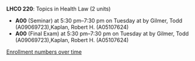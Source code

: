**LHCO 220**: Topics in Health Law (2 units)

- **A00** (Seminar) at 5:30 pm–7:30 pm on Tuesday at   by Gilmer, Todd (A09069723),Kaplan, Robert H. (A05107624)
- **A00** (Final Exam) at 5:30 pm–7:30 pm on Tuesday at   by Gilmer, Todd (A09069723),Kaplan, Robert H. (A05107624)

[Enrollment numbers over time](./LHCO220.tsv)
